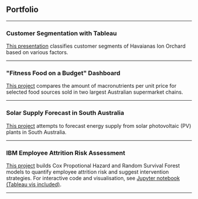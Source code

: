 ## Portfolio

---

### Customer Segmentation with Tableau

[This presentation](https://public.tableau.com/app/profile/edwin.s8490/viz/CustomerSegmentsofHavaianasIONOrchard/Report) classifies customer segments of Havaianas Ion Orchard  based on various factors.

---

### "Fitness Food on a Budget" Dashboard

[This project](https://github.com/ShuuheiAlb/fitness-food-on-a-budget/tree/main) compares the amount of macronutrients per unit price for selected food sources sold in two largest Australian supermarket chains.

---

### Solar Supply Forecast in South Australia

[This project](https://github.com/ShuuheiAlb/solar-supply-forecast) attempts to forecast energy supply from solar photovoltaic (PV) plants in South Australia.

---

### IBM Employee Attrition Risk Assessment

[This project](/projects/employee-attrition/report.pdf) builds Cox Propotional Hazard and Random Survival Forest models to quantify employee attrition risk and suggest intervention strategies. For interactive code and visualisation, see [Jupyter notebook (Tableau vis included)](https://nbviewer.org/github/ShuuheiAlb/shuuheialb.github.io/blob/main/projects/employee-attrition/nb.ipynb).

---